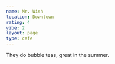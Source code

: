 ```yaml
---
name: Mr. Wish
location: Downtown
rating: 4
vibe: 2
layout: page
type: cafe
---
```

They do bubble teas, great in the summer. 